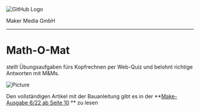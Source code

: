 ![GitHub Logo](http://www.heise.de/make/icons/make_logo.png)

Maker Media GmbH
*** 

# Math-O-Mat

stellt Übungsaufgaben fürs Kopfrechnen per Web-Quiz und belohnt richtige Antworten mit M&Ms.


![Picture](https://github.com/MakeMagazinDE/Math-O-Mat/blob/main/Aufmacherquer.JPG)

Den vollständigen Artikel mit der Bauanleitung gibt es in der **[Make-Ausgabe 6/22 ab Seite 10](https://www.heise.de/select/make/2022/6/2216407360229342785) ** zu lesen



